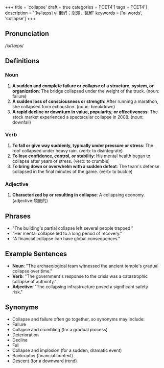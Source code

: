 +++
title = 'collapse'
draft = true
categories = ['CET4']
tags = ['CET4']
description = '[kəˈlæps] vi.倒坍；崩溃，瓦解'
keywords = ['ai words', 'collapse']
+++

## Pronunciation
/kəˈlæps/

## Definitions
### Noun
1. **A sudden and complete failure or collapse of a structure, system, or organization**: The bridge collapsed under the weight of the truck. (noun: failure)
2. **A sudden loss of consciousness or strength**: After running a marathon, she collapsed from exhaustion. (noun: breakdown)
3. **A rapid decline or downturn in value, popularity, or effectiveness**: The stock market experienced a spectacular collapse in 2008. (noun: downfall)

### Verb
1. **To fall or give way suddenly, typically under pressure or stress**: The roof collapsed under heavy rain. (verb: to disintegrate)
2. **To lose confidence, control, or stability**: His mental health began to collapse after years of stress. (verb: to crumble)
3. **To bring down or overwhelm with a sudden defeat**: The team's defense collapsed in the final minutes of the game. (verb: to buckle)

### Adjective
1. **Characterized by or resulting in collapse**: A collapsing economy. (adjective:颓废的)

## Phrases
- "The building's partial collapse left several people trapped."
- "Her mental collapse led to a long period of recovery."
- "A financial collapse can have global consequences."

## Example Sentences
- **Noun**: "The archaeological team witnessed the ancient temple's gradual collapse over time."
- **Verb**: "The government's response to the crisis was a catastrophic collapse of authority."
- **Adjective**: "The collapsing infrastructure posed a significant safety risk."

## Synonyms
- Collapse and failure often go together, so synonyms may include:
- Failure
- Collapse and crumbling (for a gradual process)
- Deterioration
- Decline
- Fall
- Collapse and implosion (for a sudden, dramatic event)
- Bankruptcy (financial context)
- Descent (for a downward trend)

